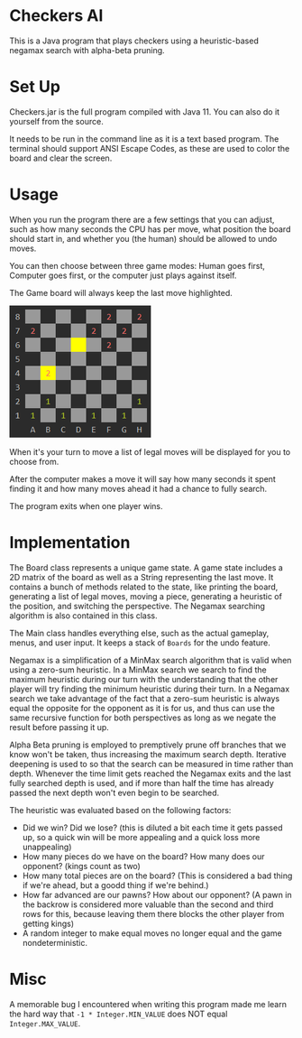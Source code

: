 # Checkers AI

This is a Java program that plays checkers using a heuristic-based negamax search with alpha-beta pruning.

# Set Up

Checkers.jar is the full program compiled with Java 11. You can also do it yourself from the source.

It needs to be run in the command line as it is a text based program. The terminal should support ANSI Escape Codes, as these are used to color the board and clear the screen.

# Usage

When you run the program there are a few settings that you can adjust, such as how many seconds the CPU has per move, what position the board should start in, and whether you (the human) should be allowed to undo moves.

You can then choose between three game modes: Human goes first, Computer goes first, or the computer just plays against itself.

The Game board will always keep the last move highlighted.

![screenshot](/docs/screenshot.png)

When it's your turn to move a list of legal moves will be displayed for you to choose from.

After the computer makes a move it will say how many seconds it spent finding it and how many moves ahead it had a chance to fully search.

The program exits when one player wins.

# Implementation

The Board class represents a unique game state. A game state includes a 2D matrix of the board as well as a String representing the last move. It contains a bunch of methods related to the state, like printing the board, generating a list of legal moves, moving a piece, generating a heuristic of the position, and switching the perspective. The Negamax searching algorithm is also contained in this class.

The Main class handles everything else, such as the actual gameplay, menus, and user input. It keeps a stack of `Boards` for the undo feature.

Negamax is a simplification of a MinMax search algorithm that is valid when using a zero-sum heuristic. In a MinMax search we search to find the maximum heuristic during our turn with the understanding that the other player will try finding the minimum heuristic during their turn. In a Negamax search we take advantage of the fact that a zero-sum heuristic is always equal the opposite for the opponent as it is for us, and thus can use the same recursive function for both perspectives as long as we negate the result before passing it up.

Alpha Beta pruning is employed to premptively prune off branches that we know won't be taken, thus increasing the maximum search depth. Iterative deepening is used to so that the search can be measured in time rather than depth. Whenever the time limit gets reached the Negamax exits and the last fully searched depth is used, and if more than half the time has already passed the next depth won't even begin to be searched.

The heuristic was evaluated based on the following factors:

 - Did we win? Did we lose? (this is diluted a bit each time it gets passed up, so a quick win will be more appealing and a quick loss more unappealing) 
 - How many pieces do we have on the board? How many does our opponent? (kings count as two)
 - How many total pieces are on the board? (This is considered a bad thing if we're ahead, but a goodd thing if we're behind.)
 - How far advanced are our pawns? How about our opponent? (A pawn in the backrow is considered more valuable than the second and third rows for this, because leaving them there blocks the other player from getting kings)
 - A random integer to make equal moves no longer equal and the game nondeterministic.
 
 # Misc
 
 A memorable bug I encountered when writing this program made me learn the hard way that `-1 * Integer.MIN_VALUE` does NOT equal `Integer.MAX_VALUE`. 
